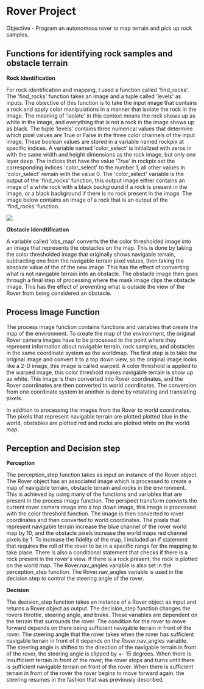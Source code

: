 # Rover Project

Objective - Program an autonomous rover to map terrain and pick up rock samples.

## Functions for identifying rock samples and obstacle terrain

**Rock Identification**

For rock identification and mapping, I used a function called 'find_rocks'. The 'find_rocks' function takes an image and a tuple called 'levels' as inputs. The objective of this function is to take the input image that contains a rock and apply color manipulations in a manner that isolate the rock in the image. The meaning of 'isolate' in this context means the rock shows up as white in the image, and everything that is not a rock in the image shows up as black. The tuple 'levels' contains three numerical values that determine which pixel values are True or False in the three color channels of the input image. These boolean values are stored in a variable named rockpix at specific indices. A variable named 'color_select' is initialized with zeros in with the same width and height dimensions as the rock image, but only one layer deep. The indices that have the value 'True' in rockpix set the corresponding indices 'color_select' to the number 1, all other values in 'color_select' remain with the value 0. The 'color_select' variable is the output of the 'find_rocks' function, this output image either contains an image of a white rock with a black background if a rock is present in the image, or a black background if there is no rock present in the image. The image below contains an image of a rock that is an output of the 'find_rocks' function.

![](IsolatedRock.png)

**Obstacle Idendtification**



A variable called 'obs_map' converts the the color thresholded image into an image that represents the obstacles on the map. This is done by taking the color thresholded image that originally shows navigable terrain, subtracting one from the navigable terrain pixel values, then taking the absolute value of the of the new image. This has the effect of converting what is not navigable terrain into an obstacle. The obstacle image then goes through a final step of processing where the mask image clips the obstacle image. This has the effect of preventing what is outside the view of the Rover from being considered an obstacle.

## Process Image Function

The process image function contains functions and variables that create the map of the environment. To create the map of the environment, the original Rover camera images have to be processed to the point where they represent information about navigable terrain, rock samples, and obstacles in the same coordinate system as the worldmap. The first step is to take the original image and convert it to a top down view, so the original image looks like a 2-D image, this image is called warped. A color threshold is applied to the warped image, this color threshold makes navigable terrain is show up as white. This image is then converted into Rover coordinates, and the Rover coordinates are then converted to world coordinates. The conversion from one coordinate system to another is done by rotatating and translating pixels. 

In addition to processing the images from the Rover to world coordinates. The pixels that represent navigable terrain are plotted plotted blue in the world, obstables are plotted red and rocks are plotted white on the world map.

## Perception and Decision step

**Perception**

The perception_step function takes as input an instance of the Rover object. The Rover object has an associated image which is processed to create a map of navigable terrain, obstacle terrain and rocks in the environment. This is achieved by using many of the functions and variables that are present in the process image function. The perspect transform converts the current rover camera image into a top down image, this image is processed with the color threshold function. The image is then converted to rover coordinates and then converted to world coordinates. The pixels that represent navigable terrain increase the blue channel of the rover world map by 10, and the obstacle pixels increase the world maps red channel pixels by 1. To increase the fidelity of the map, I included an if statement that requires the roll of the rover to be in a specific range for the mapping to take place. There is also a conditional statement that checks if there is a rock present in the rover's view. If there is a rock present, the rock is plotted on the world map. The Rover.nav_angles variable is also set in the perception_step function. The Rover.nav_angles variable is used in the decision step to control the steering angle of the rover.

**Decision**

The decision_step function takes an instance of a Rover object as input and returns a Rover object as output. The decision_step function changes the rovers throttle, steering angle, and brake. These variables are dependent on the terrain that surrounds the rover. The condition for the rover to move forward depends on there being sufficient navigable terrain in front of the rover. The steering angle that the rover takes when the rover has sufficient navigable terrain in front of it depends on the Rover.nav_angles variable. The steering angle is shifted to the direction of the navigable terrain in front of the rover, the steering angle is clipped by +- 15 degrees. When there is insufficient terrain in front of the rover, the rover stops and turns until there is sufficient navigable terrain on front of the rover. When there is sufficient terrain in front of the rover the rover begins to move forward again, the steering resumes in the fashion that was previously described.

